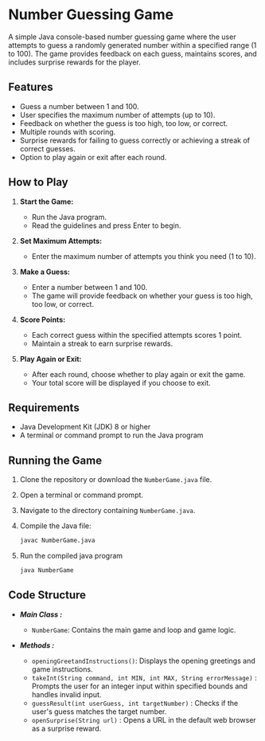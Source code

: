 # Number Guessing Game

A simple Java console-based number guessing game where the user attempts to guess a randomly generated number within a specified range (1 to 100). The game provides feedback on each guess, maintains scores, and includes surprise rewards for the player.

## Features

- Guess a number between 1 and 100.
- User specifies the maximum number of attempts (up to 10).
- Feedback on whether the guess is too high, too low, or correct.
- Multiple rounds with scoring.
- Surprise rewards for failing to guess correctly or achieving a streak of correct guesses.
- Option to play again or exit after each round.

## How to Play

1. **Start the Game:**
   - Run the Java program.
   - Read the guidelines and press Enter to begin.

2. **Set Maximum Attempts:**
   - Enter the maximum number of attempts you think you need (1 to 10).

3. **Make a Guess:**
   - Enter a number between 1 and 100.
   - The game will provide feedback on whether your guess is too high, too low, or correct.

4. **Score Points:**
   - Each correct guess within the specified attempts scores 1 point.
   - Maintain a streak to earn surprise rewards.

5. **Play Again or Exit:**
   - After each round, choose whether to play again or exit the game.
   - Your total score will be displayed if you choose to exit.

## Requirements

- Java Development Kit (JDK) 8 or higher
- A terminal or command prompt to run the Java program

## Running the Game

1. Clone the repository or download the `NumberGame.java` file.
2. Open a terminal or command prompt.
3. Navigate to the directory containing `NumberGame.java`.
4. Compile the Java file:

   ```sh
   javac NumberGame.java
   ```
5. Run the compiled java program

   ```sh
   java NumberGame
   ```

## Code Structure

- ***Main Class :***
    - `NumberGame`: Contains the main game and loop and game logic.

- ***Methods :*** 

    - `openingGreetandInstructions()`: Displays the opening greetings and game instructions.
    - `takeInt(String command, int MIN, int MAX, String errorMessage)` : Prompts the user for an integer input within specified bounds and handles invalid input.
    - `guessResult(int userGuess, int targetNumber)` : Checks if the user's guess matches the target number.
    - `openSurprise(String url)` : Opens a URL in the default web browser as a surprise reward.